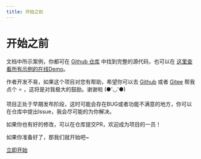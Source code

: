 ```yaml
---
title: 开始之前
---
```


# 开始之前

文档中所示案例，你都可在 [Github 仓库](https://github.com/edanweis/vue-code-layout/tree/master/examples/views) 中找到完整的源代码，也可以在 [这里查看所有示例的在线Demo](https://docs.imengyu.top/vue-code-layout-demo/)。

作者开发不易，如果这个项目对您有帮助，希望你可以去 [Github](https://github.com/edanweis/vue-code-layout) 或者 [Gitee](https://gitee.com/edanweis/vue-code-layout) 帮我点个 ⭐ ，这将是对我极大的鼓励。谢谢啦 (●'◡'●)

项目正处于早期发布阶段，这时可能会存在BUG或者功能不满意的地方，你可以在仓库中提出Issue，我会尽可能的为你解决。

如果你也有好的修改，可以在仓库提交PR，欢迎成为项目的一员！

如果你准备好了，那我们就开始吧~

[立即开始](./install.md)
